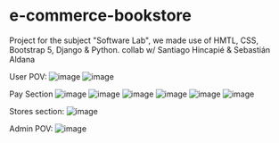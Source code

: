 # e-commerce-bookstore
Project for the subject "Software Lab", we made use of HMTL, CSS, Bootstrap 5, Django & Python.
collab w/ Santiago Hincapié & Sebastián Aldana

User POV: 
![image](https://user-images.githubusercontent.com/49210338/213640269-a5883b43-f84a-4b77-9f2f-832b236cb8b4.png)
![image](https://user-images.githubusercontent.com/49210338/213639721-143115ae-78e2-4e6d-83e6-9f441a37433f.png)

Pay Section
![image](https://user-images.githubusercontent.com/49210338/213639065-2d9a1eab-da0b-416b-95d7-c3daba0aa603.png)
![image](https://user-images.githubusercontent.com/49210338/213639199-de29b424-990b-433e-b180-85cef14b8e3f.png)
![image](https://user-images.githubusercontent.com/49210338/213640027-afb9a58c-e069-42db-9fd5-c563e9baa9c3.png)
![image](https://user-images.githubusercontent.com/49210338/213640162-af5cf266-0516-43da-81fa-aae69777cf9e.png)
![image](https://user-images.githubusercontent.com/49210338/213640207-320daff8-6249-44d1-8911-b8c4101ad021.png)
![image](https://user-images.githubusercontent.com/49210338/213640377-19508cdb-1631-4a96-9fb6-0e3495733cf3.png)

Stores section:
![image](https://user-images.githubusercontent.com/49210338/213639623-cda00230-a1ef-47ef-8dfe-5f7795db1b22.png)

Admin POV:
![image](https://user-images.githubusercontent.com/49210338/213640556-0e3b7908-0325-41d0-8a4f-fa4594ee2e85.png)


